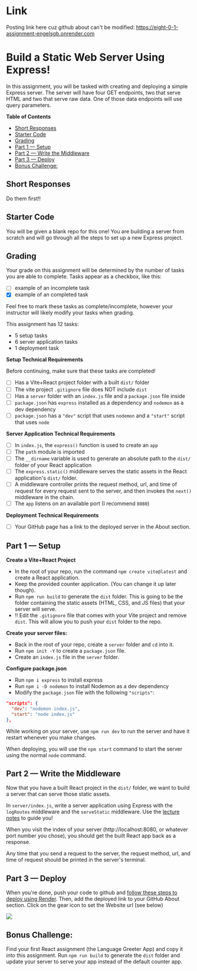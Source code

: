 # Link

Posting link here cuz github about can't be modified:
https://eight-0-1-assignment-engelsgb.onrender.com

# Build a Static Web Server Using Express!

In this assignment, you will be tasked with creating and deploying a simple Express server. The server will have four GET endpoints, two that serve HTML and two that serve raw data. One of those data endpoints will use query parameters.

**Table of Contents**

- [Short Responses](#short-responses)
- [Starter Code](#starter-code)
- [Grading](#grading)
- [Part 1 — Setup](#part-1--setup)
- [Part 2 — Write the Middleware](#part-2--write-the-middleware)
- [Part 3 — Deploy](#part-3--deploy)
- [Bonus Challenge:](#bonus-challenge)

## Short Responses

Do them first!!

## Starter Code

You will be given a blank repo for this one! You are building a server from scratch and will go through all the steps to set up a new Express project.

## Grading

Your grade on this assignment will be determined by the number of tasks you are able to complete. Tasks appear as a checkbox, like this:

- [ ] example of an incomplete task
- [x] example of an completed task

Feel free to mark these tasks as complete/incomplete, however your instructor will likely modify your tasks when grading.

This assignment has 12 tasks:

- 5 setup tasks
- 6 server application tasks
- 1 deployment task

**Setup Technical Requirements**

Before continuing, make sure that these tasks are completed!

- [ ] Has a Vite+React project folder with a built `dist/` folder
- [ ] The vite project `.gitignore` file does NOT include `dist`
- [ ] Has a `server` folder with an `index.js` file and a `package.json` file inside
- [ ] `package.json` has `express` installed as a dependency and `nodemon` as a dev dependency
- [ ] `package.json` has a `"dev"` script that uses `nodemon` and a `"start"` script that uses `node`

**Server Application Technical Requirements**

- [ ] In `index.js`, the `express()` function is used to create an `app`
- [ ] The `path` module is imported
- [ ] The `__dirname` variable is used to generate an absolute path to the `dist/` folder of your React application
- [ ] The `express.static()` middleware serves the static assets in the React application's `dist/` folder.
- [ ] A middleware controller prints the request method, url, and time of request for every request sent to the server, and then invokes the `next()` middleware in the chain.
- [ ] The `app` listens on an available port (I recommend `8080`)

**Deployment Technical Requirements**

- [ ] Your GitHub page has a link to the deployed server in the About section.

## Part 1 — Setup

**Create a Vite+React Project**

- In the root of your repo, run the command `npm create vite@latest` and create a React application.
- Keep the provided counter application. (You can change it up later though).
- Run `npm run build` to generate the `dist` folder. This is going to be the folder containing the static assets (HTML, CSS, and JS files) that your server will serve.
- ‼️ Edit the `.gitignore` file that comes with your Vite project and remove `dist`. This will allow you to push your `dist` folder to the repo.

**Create your server files:**

- Back in the root of your repo, create a `server` folder and `cd` into it.
- Run `npm init -Y` to create a `package.json` file.
- Create an `index.js` file in the `server` folder.

**Configure package.json**

- Run `npm i express` to install express
- Run `npm i -D nodemon` to install Nodemon as a dev dependency
- Modify the `package.json` file with the following `"scripts"`:

```json
"scripts": {
  "dev": "nodemon index.js",
  "start": "node index.js"
},
```

While working on your server, use `npm run dev` to run the server and have it restart whenever you make changes.

When deploying, you will use the `npm start` command to start the server using the normal `node` command.

## Part 2 — Write the Middleware

Now that you have a built React project in the `dist/` folder, we want to build a server that can serve those static assets.

In `server/index.js`, write a server application using Express with the `logRoutes` middleware and the `serveStatic` middleware. Use the [lecture notes](https://github.com/The-Marcy-Lab-School/8-0-1-express-middleware) to guide you!

When you visit the index of your server (http://localhost:8080, or whatever port number you chose), you should get the built React app back as a response.

Any time that you send a request to the server, the request method, url, and time of request should be printed in the server's terminal.

## Part 3 — Deploy

When you're done, push your code to github and [follow these steps to deploy using Render](https://github.com/The-Marcy-Lab-School/render-deployment-instructions). Then, add the deployed link to your GitHub About section. Click on the gear icon to set the Website url (see below)

![](./images/deployed-github.png)

## Bonus Challenge:

Find your first React assignment (the Language Greeter App) and copy it into this assignment. Run `npm run build` to generate the `dist` folder and update your server to serve your app instead of the default counter app.
